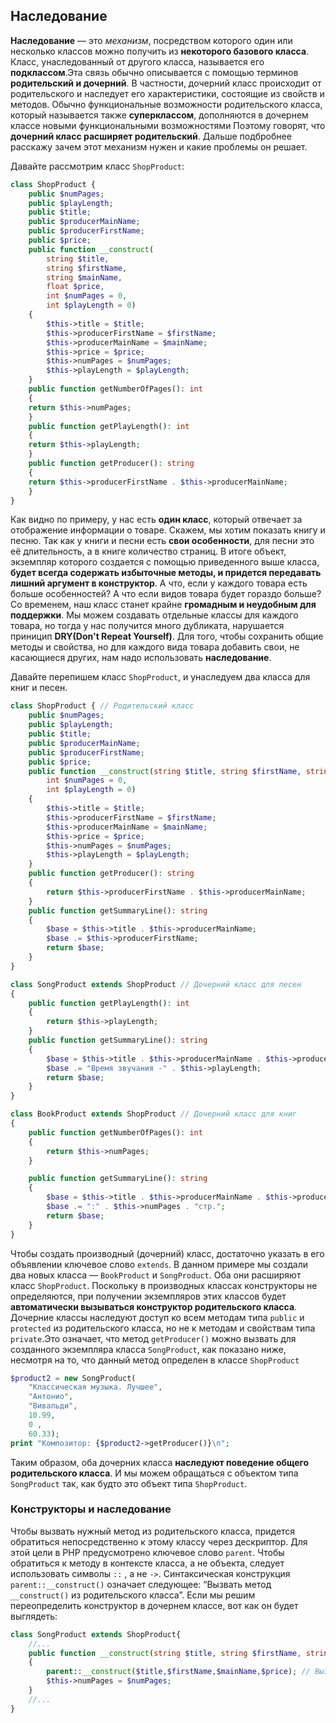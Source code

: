 ## Наследование

**Наследование** — это *механизм*, посредством которого один или несколько классов можно получить из **некоторого базового класса**. Класс, унаследованный от другого класса, называется его **подклассом**.Эта связь обычно
описывается с помощью терминов **родительский и дочерний**. В частности,
дочерний класс происходит от родительского и наследует его характеристики, состоящие из свойств и методов. Обычно функциональные возможности родительского класса, который называется также **суперклассом**, дополняются в дочернем классе новыми функциональными возможностями
Поэтому говорят, что **дочерний класс расширяет родительский**. Дальше подбробнее расскажу зачем этот механизм нужен и какие проблемы он решает.

Давайте рассмотрим класс `ShopProduct`:
```php
class ShopProduct {
    public $numPages;
    public $playLength;
    public $title;
    public $producerMainName;
    public $producerFirstName;
    public $price;
    public function __construct(
        string $title, 
        string $firstName, 
        string $mainName, 
        float $price,
        int $numPages = 0,
        int $playLength = 0)
    {
        $this->title = $title;
        $this->producerFirstName = $firstName;
        $this->producerMainName = $mainName;
        $this->price = $price;
        $this->numPages = $numPages;
        $this->playLength = $playLength;
    }
    public function getNumberOfPages(): int
    {
    return $this->numPages;
    }
    public function getPlayLength(): int
    {
    return $this->playLength;
    }
    public function getProducer(): string
    {
    return $this->producerFirstName . $this->producerMainName;
    }
}
```

Как видно по примеру, у нас есть **один класс**, который отвечает за отображение информации о товаре. Скажем, мы хотим показать 
книгу и песню. Так как у книги и песни есть **свои особенности**, для песни это её длительность, а в книге количество страниц.
В итоге объект, экземпляр которого создается с помощью
приведенного выше класса, **будет всегда содержать избыточные методы, и придется передавать лишний аргумент в конструктор**. А что, если у каждого товара есть больше особенностей? А что если видов
товара будет гораздо больше? Со временем, наш класс станет крайне **громадным и неудобным для поддержки**.
Мы можем создавать отдельные классы для каждого товара, но тогда у нас получится много дубликата, нарушается приницип **DRY(Don't Repeat Yourself)**. Для того, чтобы сохранить общие методы и свойства, но для каждого вида товара добавить свои, не касающиеся других, нам надо использовать **наследование**.

Давайте перепишем класс `ShopProduct`, и унаследуем два класса для книг и песен.
```php
class ShopProduct { // Родительский класс
    public $numPages;
    public $playLength;
    public $title;
    public $producerMainName;
    public $producerFirstName;
    public $price;
    public function __construct(string $title, string $firstName, string $mainName, float $price,
        int $numPages = 0,
        int $playLength = 0)
    {
        $this->title = $title;
        $this->producerFirstName = $firstName;
        $this->producerMainName = $mainName;
        $this->price = $price;
        $this->numPages = $numPages;
        $this->playLength = $playLength;
    }
    public function getProducer(): string
    {
        return $this->producerFirstName . $this->producerMainName;
    }
    public function getSummaryLine(): string
    {
        $base = $this->title . $this->producerMainName;
        $base .= $this->producerFirstName;
        return $base;
    }
}

class SongProduct extends ShopProduct // Дочерний класс для песен
{
    public function getPlayLength(): int
    {
        return $this->playLength;
    }
    public function getSummaryLine(): string
    {
        $base = $this->title . $this->producerMainName . $this->producerFirstName;
        $base .= "Время звучания -" . $this->playLength;
        return $base;
    }
}

class BookProduct extends ShopProduct // Дочерний класс для книг
{
    public function getNumberOfPages(): int
    {
        return $this->numPages;
    }

    public function getSummaryLine(): string
    {
        $base = $this->title . $this->producerMainName . $this->producerFirstName;
        $base .= ":" . $this->numPages . "стр.";
        return $base;
    }
}
```

Чтобы создать производный (дочерний) класс, достаточно указать в его
объявлении ключевое слово `extends`. В данном примере мы создали два
новых класса — `BookProduct` и `SongProduct`. Оба они расширяют класс
`ShopProduct`. Поскольку в производных классах конструкторы не определяются,
при получении экземпляров этих классов будет **автоматически вызываться конструктор родительского класса**. Дочерние классы наследуют
доступ ко всем методам типа `public` и `protected` из родительского
класса, но не к методам и свойствам типа `private`.Это означает, что метод `getProducer()` можно вызвать для созданного экземпляра класса
`SongProduct`, как показано ниже, несмотря на то, что данный метод определен в классе `ShopProduct`

```php
$product2 = new SongProduct(
    "Классическая музыка. Лучшее",
    "Антонио",
    "Вивальди",
    10.99,
    0 ,
    60.33);
print "Композитор: {$product2->getProducer()}\п";
```

Таким образом, оба дочерних класса **наследуют поведение общего родительского класса**. И мы можем обращаться с объектом типа `SongProduct`
так, как будто это объект типа `ShopProduct`.

### Конструкторы и наследование
Чтобы вызвать нужный метод из родительского класса, придется обратиться непосредственно к этому классу через дескриптор. Для этой цели в
РНР предусмотрено ключевое слово `parent`.
Чтобы обратиться к методу в контексте класса, а не объекта, следует использовать символы `::` , а не `->`. Синтаксическая конструкция `parent::__construct()` означает следующее: “Вызвать метод `__construct()` из родительского класса”.
Если мы решим переопределить конструктор в дочернем классе, вот как он будет выглядеть:
```php
class SongProduct extends ShopProduct{
    //...
    public function __construct(string $title, string $firstName, string $mainName, float $price, int $numPages)
    {
        parent::__construct($title,$firstName,$mainName,$price); // Вызываем конструктор родителя
        $this->numPages = $numPages;
    }
    //...
}
```